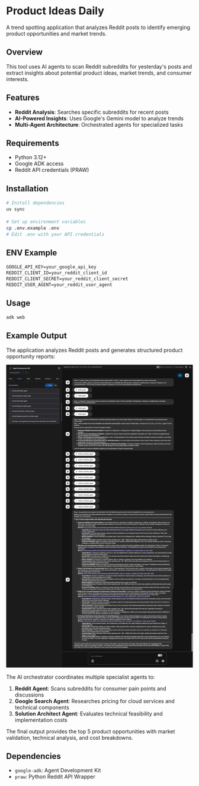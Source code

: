 # Product Ideas Daily

A trend spotting application that analyzes Reddit posts to identify emerging product opportunities and market trends.

## Overview

This tool uses AI agents to scan Reddit subreddits for yesterday's posts and extract insights about potential product ideas, market trends, and consumer interests.

## Features

- **Reddit Analysis**: Searches specific subreddits for recent posts
- **AI-Powered Insights**: Uses Google's Gemini model to analyze trends
- **Multi-Agent Architecture**: Orchestrated agents for specialized tasks

## Requirements

- Python 3.12+
- Google ADK access
- Reddit API credentials (PRAW)

## Installation

```bash
# Install dependencies
uv sync

# Set up environment variables
cp .env.example .env
# Edit .env with your API credentials
```

## ENV Example
```properties
GOOGLE_API_KEY=your_google_api_key
REDDIT_CLIENT_ID=your_reddit_client_id
REDDIT_CLIENT_SECRET=your_reddit_client_secret
REDDIT_USER_AGENT=your_reddit_user_agent
```

## Usage

```bash
adk web
```

## Example Output

The application analyzes Reddit posts and generates structured product opportunity reports:

![Example Result](images/example-result.png)

The AI orchestrator coordinates multiple specialist agents to:
1. **Reddit Agent**: Scans subreddits for consumer pain points and discussions
2. **Google Search Agent**: Researches pricing for cloud services and technical components  
3. **Solution Architect Agent**: Evaluates technical feasibility and implementation costs

The final output provides the top 5 product opportunities with market validation, technical analysis, and cost breakdowns.

## Dependencies

- `google-adk`: Agent Development Kit
- `praw`: Python Reddit API Wrapper